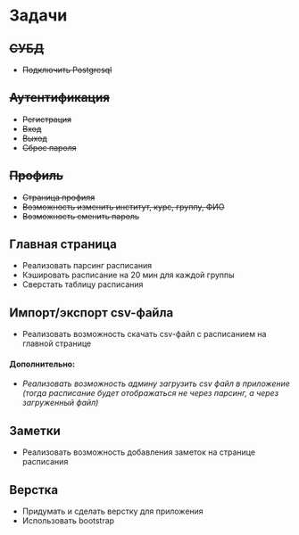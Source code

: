 # Задачи

## ~~СУБД~~

* ~~Подключить Postgresql~~

## ~~Аутентификация~~

* ~~Регистрация~~
* ~~Вход~~
* ~~Выход~~
* ~~Сброс пароля~~

## ~~Профиль~~

* ~~Страница профиля~~
* ~~Возможность изменить институт, курс, группу, ФИО~~
* ~~Возможность сменить пароль~~

## Главная страница

* Реализовать парсинг расписания
* Кэшировать расписание на 20 мин для каждой группы
* Сверстать таблицу расписания

## Импорт/экспорт csv-файла

* Реализовать возможность скачать csv-файл с расписанием на главной странице

#### Дополнительно:

* _Реализовать возможность админу загрузить csv файл в приложение (тогда расписание будет отображаться не через парсинг, а через загруженный файл)_

## Заметки

* Реализовать возможность добавления заметок на странице расписания

## Верстка

* Придумать и сделать верстку для приложения
* Использовать bootstrap

